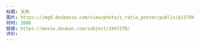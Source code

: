 ```yaml
---
标题: 天狗
图片: https://img9.doubanio.com/view/photo/s_ratio_poster/public/p1379497824.webp
时时: 2006
链接: https://movie.douban.com/subject/1947270/
评价:
---
```


